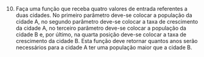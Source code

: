 10. Faça uma função que receba quatro valores de entrada referentes a duas cidades. No primeiro parâmetro deve-se colocar a população da cidade A, no segundo parâmetro deve-se colocar a taxa de crescimento da cidade A, no terceiro parâmetro deve-se colocar a população da cidade B e, por último, na quarta posição deve-se colocar a taxa de crescimento da cidade B. Esta função deve retornar quantos anos serão necessários para a cidade A ter uma população maior que a cidade B.

